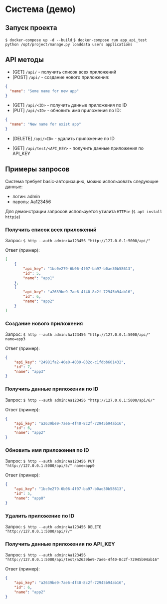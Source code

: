 # Система (демо)

## Запуск проекта
```$ docker-compose up -d --build```
```$ docker-compose run app_api_test python /opt/project/manage.py loaddata users applications```


## API методы
- [GET] `/api/` - получить список всех приложений
- [POST] `/api/` - создание нового приложения:
```json
{
  "name": "Some name for new app"
}
```

- [GET] `/api/<ID>` - получить данные приложения по ID
- [PUT] `/api/<ID>` - обновить имя приложения по ID:
```json
{
  "name": "New name for exist app"
}
```
- [DELETE] `/api/<ID>` - удалить приложение по ID

- [GET] `/api/test/<API_KEY>` - получить данные приложения по API_KEY


## Примеры запросов
Система требует basic-авторизацию, можно использовать следующие данные:
- логин: admin
- пароль: Aa123456

Для демонстрации запросов используется утилита `HTTPie` (`$ apt install httpie`)

### Получить список всех приложений
Запрос:
`$ http --auth admin:Aa123456 "http://127.0.0.1:5000/api/"`

Ответ (пример):
```json
[
    {
        "api_key": "1bc0e279-6b06-4f07-ba97-b0ae30b58613",
        "id": 5,
        "name": "app1"
    },
    {
        "api_key": "a2639be9-7ae6-4f40-8c2f-72945b94ab16",
        "id": 6,
        "name": "app2"
    }
]
```

### Создание нового приложения
Запрос:
`$ http --auth admin:Aa123456 "http://127.0.0.1:5000/api/" name=app3`

Ответ (пример):
```json
{
    "api_key": "24981fa2-40e0-4039-832c-c1fdbb601432",
    "id": 7,
    "name": "app3"
}
```

### Получить данные приложения по ID
Запрос:
`$ http --auth admin:Aa123456 "http://127.0.0.1:5000/api/6/"`

Ответ (пример):
```json
{
    "api_key": "a2639be9-7ae6-4f40-8c2f-72945b94ab16",
    "id": 6,
    "name": "app2"
}
```

### Обновить имя приложения по ID
Запрос:
`$ http --auth admin:Aa123456 PUT "http://127.0.0.1:5000/api/5/" name=app0`

Ответ (пример):
```json
{
    "api_key": "1bc0e279-6b06-4f07-ba97-b0ae30b58613",
    "id": 5,
    "name": "app0"
}
```

### Удалить приложение по ID
Запрос:
`$ http --auth admin:Aa123456 DELETE "http://127.0.0.1:5000/api/7/"`


### Получить данные приложения по API_KEY
Запрос:
`$ http --auth admin:Aa123456 "http://127.0.0.1:5000/api/test/a2639be9-7ae6-4f40-8c2f-72945b94ab16"`

Ответ (пример):
```json
{
    "api_key": "a2639be9-7ae6-4f40-8c2f-72945b94ab16",
    "id": 6,
    "name": "app2"
}
```